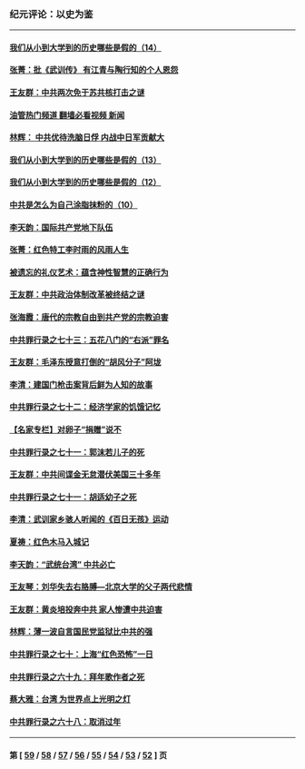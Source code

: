 ### 纪元评论：以史为鉴
---
#### [我们从小到大学到的历史哪些是假的（14）](../../pages/nsc1028/n13630207.md?03090330) 
#### [张菁：批《武训传》 有江青与陶行知的个人恩怨](../../pages/nsc1028/n13629055.md?03090330) 
#### [王友群：中共两次免于苏共核打击之谜](../../pages/nsc1028/n13624529.md?03090330) 
#### [油管热门频道 翻墙必看视频 新闻](ok?03090330)
#### [林辉： 中共优待洗脑日俘 内战中日军贡献大](../../pages/nsc1028/n13624644.md?03090330) 
#### [我们从小到大学到的历史哪些是假的（13）](../../pages/nsc1028/n13623863.md?03090330) 
#### [我们从小到大学到的历史哪些是假的（12）](../../pages/nsc1028/n13619491.md?03090330) 
#### [中共是怎么为自己涂脂抹粉的（10）](../../pages/nsc1028/n13615970.md?03090330) 
#### [李天韵：国际共产党地下队伍](../../pages/nsc1028/n13611808.md?03090330) 
#### [张菁：红色特工李时雨的风雨人生](../../pages/nsc1028/n13609187.md?03090330) 
#### [被遗忘的礼仪艺术：蕴含神性智慧的正确行为](../../pages/nsc1028/n13607119.md?03090330) 
#### [王友群：中共政治体制改革被终结之谜](../../pages/nsc1028/n13606004.md?03090330) 
#### [张海霞：唐代的宗教自由到共产党的宗教迫害](../../pages/nsc1028/n13604693.md?03090330) 
#### [中共罪行录之七十三：五花八门的“右派”罪名](../../pages/nsc1028/n13598550.md?03090330) 
#### [王友群：毛泽东授意打倒的“胡风分子”阿垅](../../pages/nsc1028/n13592541.md?03090330) 
#### [李清：建国门枪击案背后鲜为人知的故事](../../pages/nsc1028/n13589079.md?03090330) 
#### [中共罪行录之七十二：经济学家的饥饿记忆](../../pages/nsc1028/n13586930.md?03090330) 
#### [【名家专栏】对卵子“捐赠”说不](../../pages/nsc1028/n13581506.md?03090330) 
#### [中共罪行录之七十一：郭沫若儿子的死](../../pages/nsc1028/n13583779.md?03090330) 
#### [王友群：中共间谍金无怠潜伏美国三十多年](../../pages/nsc1028/n13574800.md?03090330) 
#### [中共罪行录之七十一：胡适幼子之死](../../pages/nsc1028/n13575380.md?03090330) 
#### [李清：武训家乡骇人听闻的《百日无孩》运动](../../pages/nsc1028/n13570011.md?03090330) 
#### [夏祷：红色木马入城记](../../pages/nsc1028/n13566468.md?03090330) 
#### [李天韵：“武统台湾” 中共必亡](../../pages/nsc1028/n13531538.md?03090330) 
#### [王友琴：刘华失去右胳膊—北京大学的父子两代悲情](../../pages/nsc1028/n13559130.md?03090330) 
#### [王友群：黄炎培投奔中共 家人惨遭中共迫害](../../pages/nsc1028/n13556189.md?03090330) 
#### [林辉：薄一波自言国民党监狱比中共的强](../../pages/nsc1028/n13555827.md?03090330) 
#### [中共罪行录之七十：上海“红色恐怖”一日](../../pages/nsc1028/n13554515.md?03090330) 
#### [中共罪行录之六十九：拜年歌作者之死](../../pages/nsc1028/n13548579.md?03090330) 
#### [蔡大雅：台湾 为世界点上光明之灯](../../pages/nsc1028/n13531530.md?03090330) 
#### [中共罪行录之六十八：取消过年](../../pages/nsc1028/n13546448.md?03090330) 

---
#### 第 [ [59](./59.md?03090330) / [58](./58.md?03090330) / [57](./57.md?03090330) / [56](./56.md?03090330) / [55](./55.md?03090330) / [54](./54.md?03090330) / [53](./53.md?03090330) / [52](./52.md?03090330) ] 页
